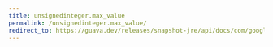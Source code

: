 ```yaml
---
title: unsignedinteger.max_value
permalink: /unsignedinteger.max_value/
redirect_to: https://guava.dev/releases/snapshot-jre/api/docs/com/google/common/primitives/UnsignedInteger.html#MAX_VALUE
---
```


